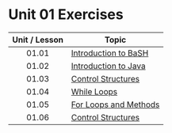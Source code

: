 # Unit 01 Exercises

|Unit / Lesson|Topic|
|:-:|---|
|01.01|[Introduction to BaSH](https://github.com/joinpursuit/AC-Android/blob/master/cohort_5.4/unit_01/exercises/exercises_01_01_intro_to_bash.md)|
|01.02|[Introduction to Java](https://github.com/joinpursuit/Pursuit-Core-Android/blob/master/cohort_5.4/unit_01/exercises/exercises_01_02_intro_to_java.md)|
|01.03|[Control Structures](https://github.com/joinpursuit/Pursuit-Core-Android/blob/master/cohort_5.4/unit_01/exercises/exercises_01_03_control_structures.md)|
|01.04|[While Loops](https://github.com/joinpursuit/Pursuit-Core-Android/blob/master/cohort_5.4/unit_01/exercises/exercises_01_04_while_loops.md)|
|01.05|[For Loops and Methods](https://github.com/joinpursuit/Pursuit-Core-Android/blob/master/cohort_5.4/unit_01/exercises/exercises_01_05_for_loops_and_methods.md)|
|01.06|[Control Structures](https://github.com/joinpursuit/Pursuit-Core-Android/blob/master/cohort_5.4/unit_01/exercises/exercises_01_06_classes_01.md)|
